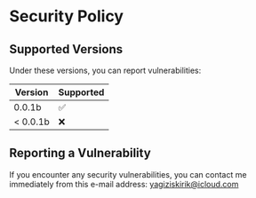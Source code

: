 # Security Policy

## Supported Versions

Under these versions, you can report vulnerabilities:

| Version           | Supported          |
| ----------------- | ------------------ |
| 0.0.1b    | :white_check_mark: |
| < 0.0.1b  | :x:                |

## Reporting a Vulnerability

If you encounter any security vulnerabilities, you can contact me immediately from this e-mail address: yagiziskirik@icloud.com